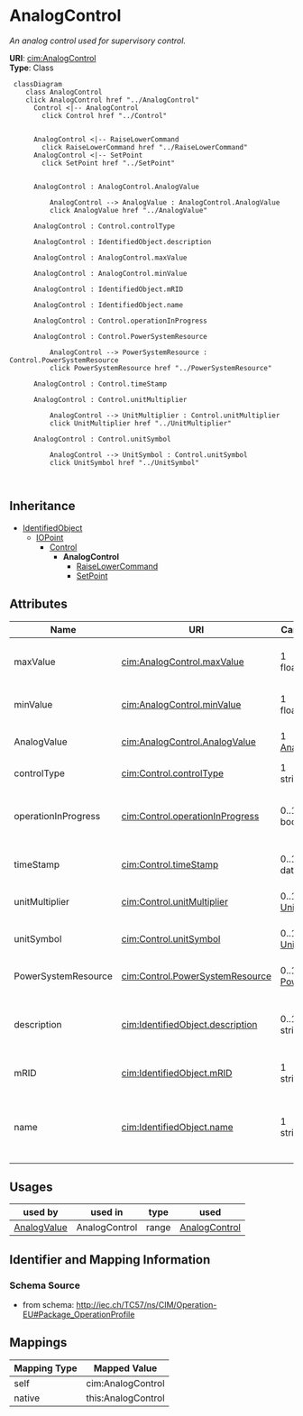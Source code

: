 # AnalogControl


_An analog control used for supervisory control._





**URI**: [cim:AnalogControl](http://iec.ch/TC57/CIM100#AnalogControl)<br />
**Type**: Class




```mermaid
 classDiagram
    class AnalogControl
    click AnalogControl href "../AnalogControl"
      Control <|-- AnalogControl
        click Control href "../Control"
      

      AnalogControl <|-- RaiseLowerCommand
        click RaiseLowerCommand href "../RaiseLowerCommand"
      AnalogControl <|-- SetPoint
        click SetPoint href "../SetPoint"
      
      
      AnalogControl : AnalogControl.AnalogValue
        
          AnalogControl --> AnalogValue : AnalogControl.AnalogValue
          click AnalogValue href "../AnalogValue"
        
      AnalogControl : Control.controlType
        
      AnalogControl : IdentifiedObject.description
        
      AnalogControl : AnalogControl.maxValue
        
      AnalogControl : AnalogControl.minValue
        
      AnalogControl : IdentifiedObject.mRID
        
      AnalogControl : IdentifiedObject.name
        
      AnalogControl : Control.operationInProgress
        
      AnalogControl : Control.PowerSystemResource
        
          AnalogControl --> PowerSystemResource : Control.PowerSystemResource
          click PowerSystemResource href "../PowerSystemResource"
        
      AnalogControl : Control.timeStamp
        
      AnalogControl : Control.unitMultiplier
        
          AnalogControl --> UnitMultiplier : Control.unitMultiplier
          click UnitMultiplier href "../UnitMultiplier"
        
      AnalogControl : Control.unitSymbol
        
          AnalogControl --> UnitSymbol : Control.unitSymbol
          click UnitSymbol href "../UnitSymbol"
        
      
```





## Inheritance
* [IdentifiedObject](IdentifiedObject.md)
    * [IOPoint](IOPoint.md)
        * [Control](Control.md)
            * **AnalogControl**
                * [RaiseLowerCommand](RaiseLowerCommand.md)
                * [SetPoint](SetPoint.md)



## Attributes


| Name | URI | Cardinality and Range | Description | Inheritance |
| ---  | --- | --- | --- | --- |
| maxValue | [cim:AnalogControl.maxValue](http://iec.ch/TC57/CIM100#AnalogControl.maxValue) | 1 <br />  float  | Normal value range maximum for any of the Control | direct |
| minValue | [cim:AnalogControl.minValue](http://iec.ch/TC57/CIM100#AnalogControl.minValue) | 1 <br />  float  | Normal value range minimum for any of the Control | direct |
| AnalogValue | [cim:AnalogControl.AnalogValue](http://iec.ch/TC57/CIM100#AnalogControl.AnalogValue) | 1 <br />  [AnalogValue](AnalogValue.md)  | The MeasurementValue that is controlled | direct |
| controlType | [cim:Control.controlType](http://iec.ch/TC57/CIM100#Control.controlType) | 1 <br />  string  | Specifies the type of Control | [Control](Control.md) |
| operationInProgress | [cim:Control.operationInProgress](http://iec.ch/TC57/CIM100#Control.operationInProgress) | 0..1 <br />  boolean  | Indicates that a client is currently sending control commands that has not co... | [Control](Control.md) |
| timeStamp | [cim:Control.timeStamp](http://iec.ch/TC57/CIM100#Control.timeStamp) | 0..1 <br />  date  | The last time a control output was sent | [Control](Control.md) |
| unitMultiplier | [cim:Control.unitMultiplier](http://iec.ch/TC57/CIM100#Control.unitMultiplier) | 0..1 <br />  [UnitMultiplier](UnitMultiplier.md)  | The unit multiplier of the controlled quantity | [Control](Control.md) |
| unitSymbol | [cim:Control.unitSymbol](http://iec.ch/TC57/CIM100#Control.unitSymbol) | 0..1 <br />  [UnitSymbol](UnitSymbol.md)  | The unit of measure of the controlled quantity | [Control](Control.md) |
| PowerSystemResource | [cim:Control.PowerSystemResource](http://iec.ch/TC57/CIM100#Control.PowerSystemResource) | 0..1 <br />  [PowerSystemResource](PowerSystemResource.md)  | Regulating device governed by this control output | [Control](Control.md) |
| description | [cim:IdentifiedObject.description](http://iec.ch/TC57/CIM100#IdentifiedObject.description) | 0..1 <br />  string  | The description is a free human readable text describing or naming the object | [IdentifiedObject](IdentifiedObject.md) |
| mRID | [cim:IdentifiedObject.mRID](http://iec.ch/TC57/CIM100#IdentifiedObject.mRID) | 1 <br />  string  | Master resource identifier issued by a model authority | [IdentifiedObject](IdentifiedObject.md) |
| name | [cim:IdentifiedObject.name](http://iec.ch/TC57/CIM100#IdentifiedObject.name) | 1 <br />  string  | The name is any free human readable and possibly non unique text naming the o... | [IdentifiedObject](IdentifiedObject.md) |





## Usages

| used by | used in | type | used |
| ---  | --- | --- | --- |
| [AnalogValue](AnalogValue.md) | AnalogControl | range | [AnalogControl](AnalogControl.md) |






## Identifier and Mapping Information







### Schema Source


* from schema: http://iec.ch/TC57/ns/CIM/Operation-EU#Package_OperationProfile





## Mappings

| Mapping Type | Mapped Value |
| ---  | ---  |
| self | cim:AnalogControl |
| native | this:AnalogControl |




